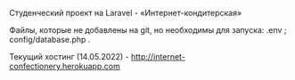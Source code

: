 Студенческий проект на Laravel - «Интернет-кондитерская»

Файлы, которые не добавлены на git, но необходимы для запуска:
.env ;
config/database.php .

Текущий хостинг (14.05.2022) - 
http://internet-confectionery.herokuapp.com
